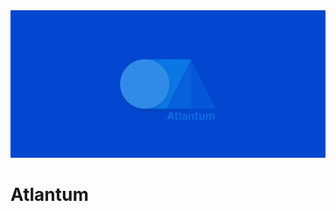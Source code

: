 <span align="center">
  <img src="assets/logo-large.png" alt="atlantum logo" />
</span>

# Atlantum

